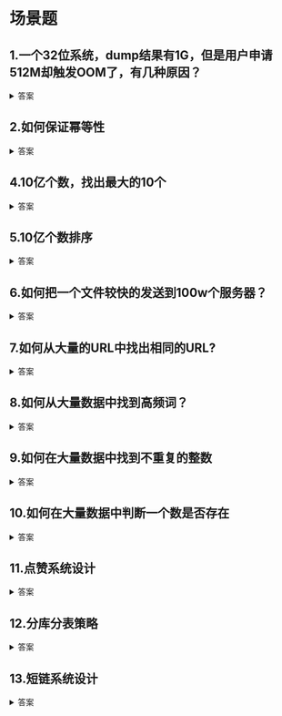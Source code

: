 # 场景题

## 1.一个32位系统，dump结果有1G，但是用户申请512M却触发OOM了，有几种原因？
<details>
<summary>答案</summary>
<p>1.内存被小的分配占用，导致没有足够大的连续空间分配给512M的请求</p>
<p>2.可能操作系统对单个进程可以使用的内存量有限制，即使系统内存足够，超出限制后也会出发OOM错误</p>
<p>3.可能有一部分内存是操作系统保留的内存，实际用户能使用的内存已经不足512M了</p>
<p>4.可能存在内存泄漏，即使系统报告有大量未使用的内存，但实际可用内存已经很少了</p>
</details>

## 2.如何保证幂等性
<details>
<summary>答案</summary>
<p>1.Token机制：客户端请求时，服务端发放一个Token，客户端提交请求时携带这个Token。服务器收到请求后，判断Token是否有效，有效则执行操作，并使Token失效，否则不执行任何操作。</p>
<p>2.悲观锁机制：在数据库中使用版本号或时间戳机制，尝试更新数据时检查版本号或时间戳，如果不匹配则不执行任何操作，否则执行操作并更新版本号或时间戳</p>
<p>3.使用唯一标识符：客户端为每个请求生成一个唯一标识符，服务端根据这个唯一标识符判断请求是否执行过，如果已经执行过不，则忽略，否则执行操作。</p>
</details>

## 4.10亿个数，找出最大的10个
<details>
<summary>答案</summary>
<p>堆/快速选择</p>
</details>


## 5.10亿个数排序
<details>
<summary>答案</summary>
<p>首先将数据进行分成n块，对每个块加载进内存进行排序，然后取出n个块中的第一个元素，放入堆中，然后弹出堆顶元素，然后根据弹出的元素去对应的块中取出一个元素放入，直到时堆被取空。</p>
<p>通过bitmap排序，将所有数字塞入bitmap,然后从小到大遍历一遍bitmap</p>
</details>

## 6.如何把一个文件较快的发送到100w个服务器？
<details>
<summary>答案</summary>
<p>首先将文件发送给1000个服务器，然后每一个服务器发送给另外1000个服务器</p>
</details>

## 7.如何从大量的URL中找出相同的URL?
<details>
<summary>答案</summary>
<p>背景:给定a,b两个文件，各存放50亿个URL,每个URL各占64B，内存限制是4G，请找出两个文件共同的URL</p>
<p>解法1：因为是URL，所以一般会有很多重复部分，我们可以使用Trie树即可</p>
<p>解法2：遍历文件a,b，对遍历到的URL求哈希值%1000，从而分成一共2000个文件，每个文件约300MB，不同文件的URL一定不同。然后遍历a的每一个小文件，写入hashset，然后遍历b对应的小文件，如果在hashset中存在，那么就是他们公共的URL</p>
</details>

## 8.如何从大量数据中找到高频词？
<details>
<summary>答案</summary>
<p>背景:有一个1GB大小的文件，文件每一行是一个词，每个词大小不超过16B，内存大小限制是1MB，要求返回频率前100的词</p>
<p>解法1:遍历该文件，对每个词求hash%1000，分成1000个小文件，使用Map统计出小文件中的每个词的出现次数，然后写入堆中，并只保留出现次数前100的词</p>
<p>解法2:使用外部归并排序对所有数据进行排序，然后按顺序遍历所有数据，并使用变量来统计数的出现次数，并插入堆中</p>
</details>

## 9.如何在大量数据中找到不重复的整数
<details>
<summary>答案</summary>
<p>背景:在2.5亿个整数中找到不重复的整数</p>
<p>解法1:首先遍历所有整数，将其哈希到若干个小文件中，然后遍历这些小文件，使用统计出现次数，然后将不重复的写入</p>
<p>解法2:使用位图法，遍历整数的时候，如果没出现过，对应的位就是00，如果出现过一次，对应的位就是01，如果出现过多次，对应的位就是10。总内存2^32*4=1GB。如果内存超过1GB就可以使用位图法</p>
</details>

## 10.如何在大量数据中判断一个数是否存在
<details>
<summary>答案</summary>
<p>解法1:使用位图法，遍历每一个整数，将其对应的位设置为1，如果要查询的位为1，那么就存在</p>
</details>

## 11.点赞系统设计
<details>
<summary>答案</summary>
<p>点赞系统分为接入层，应用层，异步任务，数据层。</p>
<p>接入层需要将流量进行划分，对于点赞系统使用同城多活来实现容灾，将写流量分到同一个机房，读流量均分到不同机房。当机房出现故障时将读写流量都切换到另一个机房</p>
<p>应用层需要将流量转发到异步任务中，在处理读请求时从数据层获取数据，并做限流和服务降级兜底策略</p>
<p>异步任务这里需要将数据进行聚合，然后更新数据和刷新缓存</p>
<p>数据层使用三级存储，Mysql + Redis + 本地缓存。Redis做缓存，本地缓存用于缓存热点数据，通过最小堆算法将热点数据加载到本地缓存。当缓存不可用时，通过对Mysql限流最大限度为用户提供服务，触发限流的请求使用兜底数据返回。在更新存储时一定要进行重试，直到写入成功为止，具有最终一致性。然后数据也应用多地备份，异步进行数据同步</p>
<p>在数据量较大时需要进行分库分表，对于水平分表而言，可通过按点赞者和被点赞者进行分库，保存两份数据，在写入时进行双写即可</p>
</details>

## 12.分库分表策略
<details>
<summary>答案</summary>
<p>对于水平分表时，通过选定分片键，可采用哈希或区间进行分段</p>
<p>通过对分片键进行哈希，问题是当需要进行扩容时需要进行rehash，但可以采用同步双写更新增量数据，然后使用脚本迁移旧库中的存量数据。但是每次扩容需要迁移全部的数据，迁移成本较大，可以使用一致性哈希算法，这样迁移的成本更小，但是会存在节点分配不均的问题，但是可以使用虚拟节点来解决分配不均的问题</p>
<p>通过对分片键的值域范围进行分段，问题是可能存在分配不均的问题，某些值域的访问比较频繁，某个值域的数据比较少。对于该问题可以进行哈希取模来解决</p>
<p>对于查询非分片键的记录时，可以通过建立映射表来查询，或者将数据冗余一份到ES中，通过ES进行查询。也可以通过基因法来实现，本质上是利用取模，要求表的数量必须是2的次幂，因此x%2^n等价于获取x二进制的后n位。因此我们对分片键求出%2^n的结果作为基因数，然后将基因数拼接到需要查询的键上，这样可以使得同一个分片键的所有非分片键都落在一个表上。查询的时候求后n位即可知道在哪个表上</p>
<p>分库主要是解决单数据库支持的连接数有上限并且磁盘空间有限，因此需要分库</p>
<p>分表主要是解决单表数据量过大时查询速度下降和热冷数据问题</p>
</details>

## 13.短链系统设计
<details>
<summary>答案</summary>
<p>方案1：通过哈希算法</p>
<p>将一个长链通过哈希算法生成短链，每次去数据库中查找是否存在相同的短链，如果存在则给当前的url添加上特殊字符，然后继续计算，直到不冲突为止。因为哈希冲突的概率特别低实际效率会很高。但如果请求量上来，我们可以通过布隆过滤器进行优化，对于不在布隆过滤器中的一定不存在于数据库中。然后我们还可以通过多级缓存来进行优化</p>
<p>方案2：通过自增ID实现</p>
<p>可以通过数据库自增ID来实现，当然这在并发量太大的情况下是扛不住的。但是我们可以实现多个发号器。</p>
<p>1.每个发号器负责一段ID。整体ID由多个发号器获取的ID组成</p>
<p>2.每个发号器负责不同的范围的ID，然后将请求负载均衡到每个发号器上</p>
<p>3.每个发号器有一个唯一前缀，通过唯一前缀和分配的ID来实现</p>
</details>
